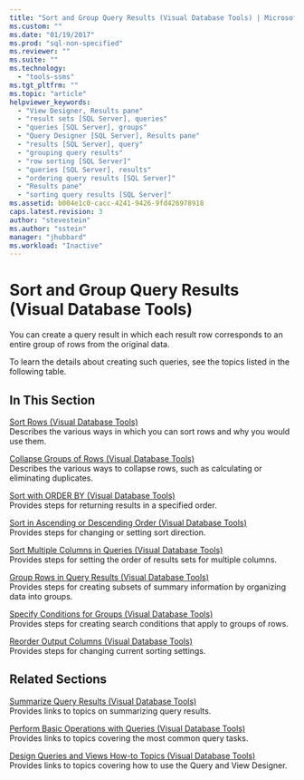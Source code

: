 ```yaml
---
title: "Sort and Group Query Results (Visual Database Tools) | Microsoft Docs"
ms.custom: ""
ms.date: "01/19/2017"
ms.prod: "sql-non-specified"
ms.reviewer: ""
ms.suite: ""
ms.technology: 
  - "tools-ssms"
ms.tgt_pltfrm: ""
ms.topic: "article"
helpviewer_keywords: 
  - "View Designer, Results pane"
  - "result sets [SQL Server], queries"
  - "queries [SQL Server], groups"
  - "Query Designer [SQL Server], Results pane"
  - "results [SQL Server], query"
  - "grouping query results"
  - "row sorting [SQL Server]"
  - "queries [SQL Server], results"
  - "ordering query results [SQL Server]"
  - "Results pane"
  - "sorting query results [SQL Server]"
ms.assetid: b004e1c0-cacc-4241-9426-9fd426978918
caps.latest.revision: 3
author: "stevestein"
ms.author: "sstein"
manager: "jhubbard"
ms.workload: "Inactive"
---
```

# Sort and Group Query Results (Visual Database Tools)
You can create a query result in which each result row corresponds to an entire group of rows from the original data.  
  
To learn the details about creating such queries, see the topics listed in the following table.  
  
## In This Section  
[Sort Rows &#40;Visual Database Tools&#41;](../../ssms/visual-db-tools/sort-rows-visual-database-tools.md)  
Describes the various ways in which you can sort rows and why you would use them.  
  
[Collapse Groups of Rows &#40;Visual Database Tools&#41;](../../ssms/visual-db-tools/collapse-groups-of-rows-visual-database-tools.md)  
Describes the various ways to collapse rows, such as calculating or eliminating duplicates.  
  
[Sort with ORDER BY &#40;Visual Database Tools&#41;](../../ssms/visual-db-tools/sort-with-order-by-visual-database-tools.md)  
Provides steps for returning results in a specified order.  
  
[Sort in Ascending or Descending Order &#40;Visual Database Tools&#41;](../../ssms/visual-db-tools/sort-in-ascending-or-descending-order-visual-database-tools.md)  
Provides steps for changing or setting sort direction.  
  
[Sort Multiple Columns in Queries &#40;Visual Database Tools&#41;](../../ssms/visual-db-tools/sort-multiple-columns-in-queries-visual-database-tools.md)  
Provides steps for setting the order of results sets for multiple columns.  
  
[Group Rows in Query Results &#40;Visual Database Tools&#41;](../../ssms/visual-db-tools/group-rows-in-query-results-visual-database-tools.md)  
Provides steps for creating subsets of summary information by organizing data into groups.  
  
[Specify Conditions for Groups &#40;Visual Database Tools&#41;](../../ssms/visual-db-tools/specify-conditions-for-groups-visual-database-tools.md)  
Provides steps for creating search conditions that apply to groups of rows.  
  
[Reorder Output Columns &#40;Visual Database Tools&#41;](../../ssms/visual-db-tools/reorder-output-columns-visual-database-tools.md)  
Provides steps for changing current sorting settings.  
  
## Related Sections  
[Summarize Query Results &#40;Visual Database Tools&#41;](../../ssms/visual-db-tools/summarize-query-results-visual-database-tools.md)  
Provides links to topics on summarizing query results.  
  
[Perform Basic Operations with Queries &#40;Visual Database Tools&#41;](../../ssms/visual-db-tools/perform-basic-operations-with-queries-visual-database-tools.md)  
Provides links to topics covering the most common query tasks.  
  
[Design Queries and Views How-to Topics &#40;Visual Database Tools&#41;](../../ssms/visual-db-tools/design-queries-and-views-how-to-topics-visual-database-tools.md)  
Provides links to topics covering how to use the Query and View Designer.  
  

